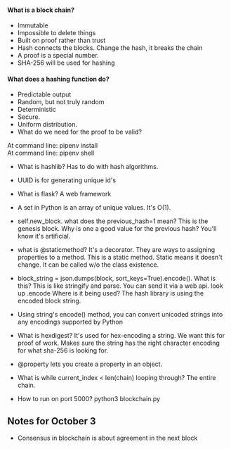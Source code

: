 #### What is a block chain?
* Immutable
* Impossible to delete things
* Built on proof rather than trust
* Hash connects the blocks.  Change the hash, it breaks the chain
* A proof is a special number.
* SHA-256 will be used for hashing

#### What does a hashing function do?
* Predictable output
* Random, but not truly random
* Deterministic
* Secure.  
* Uniform distribution.  
* What do we need for the proof to be valid?  

At command line: pipenv install    
At command line: pipenv shell

* What is hashlib?  Has to do with hash algorithms.
* UUID is for generating unique id's
* What is flask?  A web framework

* A set in Python is an array of unique values.  It's O(1).

* self.new_block.  what does the previous_hash=1 mean?  This is the genesis block.  Why is one a good value for the previous hash?  You'll know it's artificial. 

* what is @staticmethod?  It's a decorator.  They are ways to assigning properties to a method.  This is a static method.  Static means it doesn't change. It can be called w/o the class existence.  

* block_string = json.dumps(block, sort_keys=True).encode().  What is this?  This is like stringify and parse.  You can send it via a web api.  look up .encode  Where is it being used?  The hash library is using the encoded block string.  
* Using string's encode() method, you can convert unicoded strings into any encodings supported by Python

* What is hexdigest?  It's used for hex-encoding a string.  We want this for proof of work.  Makes sure the string has the right character encoding for what sha-256 is looking for.

* @property lets you create a property in an object. 

* What is while current_index < len(chain) looping through?  The entire chain.

* How to run on port 5000?  python3 blockchain.py

## Notes for October 3

* Consensus in blockchain is about agreement in the next block

